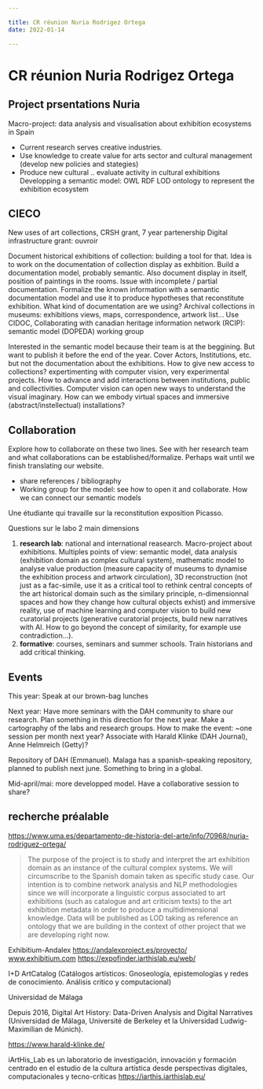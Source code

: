 ```yaml
---

title: CR réunion Nuria Rodrigez Ortega
date: 2022-01-14

---
```


# CR réunion Nuria Rodrigez Ortega

## Project prsentations Nuria

Macro-project: data analysis and visualisation about exhibition ecosystems in Spain
- Current research serves creative industries. 
- Use knowledge to create value for arts sector and cultural management (develop new policies and stategies)
- Produce new cultural .. evaluate activity in cultural exhibitions
Developping a semantic model: OWL RDF LOD ontology to represent the exhibition ecosystem

## CIECO
New uses of art collections, CRSH grant, 7 year partenership
Digital infrastructure grant: ouvroir

Document historical exhibitions of collection: building a tool for that. Idea is to work on the documentation of collection display as exhbition. Build a documentation model, probably semantic. Also document display in itself, position of paintings in the rooms. Issue with incomplete / partial documentation. Formalize the known information with a semantic documentation model and use it to produce hypotheses that reconstitute exhibition. 
What kind of documentation are we using? Archival collections in museums: exhibitions views, maps, correspondence, artwork list... 
Use CIDOC, Collaborating with canadian heritage information network (RCIP): semantic model (DOPEDA) working group

Interested in the semantic model because their team is at the beggining. But want to publish it before the end of the year.
Cover Actors, Institutions, etc. but not the documentation about the exhibitions.
How to give new access to collections? expertimenting with computer vision, very experimental projects. How to advance and add interactions between institutions, public and collectivities. Computer vision can open new ways to understand the visual imaginary. How can we embody virtual spaces and immersive (abstract/instellectual) installations? 

## Collaboration

Explore how to collaborate on these two lines.
See with her research team and what collaborations can be established/formalize. Perhaps wait until we finish translating our website.
- share references / bibliography
- Working group for the model: see how to open it and collaborate. How we can connect our semantic models

Une étudiante qui travaille sur la reconstitution exposition Picasso.

Questions sur le labo
2 main dimensions
1. **research lab**: national and international reasearch. Macro-project about exhibitions. Multiples points of view: semantic model, data analysis (exhibition domain as complex cultural system), mathematic model to analyse value production (measure capacity of museums to dynamise the exhibition process and artwork circulation), 3D reconstruction (not just as a fac-simile, use it as a critical tool to rethink central concepts of the art historical domain such as the similary principle, n-dimensionnal spaces and how they change how cultural objects exhist) and immersive reality, use of machine learning and computer vision to build new curatorial projects (generative curatorial projects, build new narratives with AI. How to go beyond the concept of similarity, for example use contradiction...). 
2. **formative**: courses, seminars and summer schools. Train historians and add critical thinking.

## Events
This year: Speak at our brown-bag lunches

Next year: Have more seminars with the DAH community to share our research. Plan something in this direction for the next year. Make a cartography of the labs and research groups. How to make the event: ~one session per month next year? Associate with Harald Klinke (DAH Journal), Anne Helmreich (Getty)?

Repository of DAH (Emmanuel). Malaga has a spanish-speaking repository, planned to publish next june. Something to bring in a global.

Mid-april/mai: more developped model. Have a collaborative session to share? 


## recherche préalable
https://www.uma.es/departamento-de-historia-del-arte/info/70968/nuria-rodriguez-ortega/

>The purpose of the project is to study and interpret the art exhibition domain as an instance of the cultural complex systems.  We will circumscribe to the Spanish domain taken as specific study case. Our intention is to combine network analysis and NLP methodologies since we will incorporate a linguistic corpus associated to art exhibitions (such as catalogue and art criticism texts) to the art exhibition metadata in order to produce a multidimensional knowledge. Data will be published as LOD taking as reference an ontology that we are building in the context of other project that we are developing right now.

Exhibitium-Andalex
https://andalexproject.es/proyecto/
www.exhibitium.com
https://expofinder.iarthislab.eu/web/

I+D ArtCatalog (Catálogos artísticos: Gnoseología, epistemologías y redes de conocimiento. Análisis crítico y computacional)

Universidad de Málaga

Depuis 2016, Digital Art History: Data-Driven Analysis and Digital Narratives (Universidad de Málaga, Université de Berkeley et la Universidad Ludwig-Maximilian de Múnich).

https://www.harald-klinke.de/

iArtHis_Lab es un laboratorio de investigación, innovación y formación centrado en el estudio de la cultura artística desde perspectivas digitales, computacionales y tecno-críticas
https://iarthis.iarthislab.eu/
